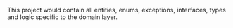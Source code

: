 ﻿This project would contain all entities, enums, exceptions, interfaces, types and logic specific to the domain layer.